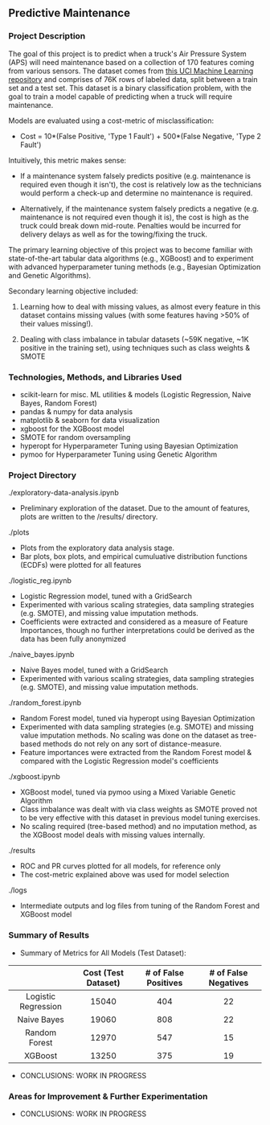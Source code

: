 ## Predictive Maintenance

### Project Description
The goal of this project is to predict when a truck's Air Pressure System (APS) will need maintenance based on a collection of 170 features coming from various sensors. The dataset comes from [this UCI Machine Learning repository](https://archive.ics.uci.edu/ml/datasets/APS+Failure+at+Scania+Trucks) and comprises of 76K rows of labeled data, split between a train set and a test set. This dataset is a binary classification problem, with the goal to train a model capable of predicting when a truck will require maintenance. 

Models are evaluated using a cost-metric of misclassification: 
* Cost = 10*(False Positive, 'Type 1 Fault') + 500*(False Negative, 'Type 2 Fault')

Intuitively, this metric makes sense: 
* If a maintenance system falsely predicts positive (e.g. maintenance is required even though it isn't), the cost is relatively low as the technicians would perform a check-up and determine no maintenance is required.

* Alternatively, if the maintenance system falsely predicts a negative (e.g. maintenance is not required even though it is), the cost is high as the truck could break down mid-route. Penalties would be incurred for delivery delays as well as for the towing/fixing the truck.

The primary learning objective of this project was to become familiar with state-of-the-art tabular data algorithms (e.g., XGBoost) and to experiment with advanced hyperparameter tuning methods (e.g., Bayesian Optimization and Genetic Algorithms). 

Secondary learning objective included: 
1. Learning how to deal with missing values, as almost every feature in this dataset contains missing values (with some features having >50% of their values missing!). 

2. Dealing with class imbalance in tabular datasets (~59K negative, ~1K positive in the training set), using techniques such as class weights & SMOTE


### Technologies, Methods, and Libraries Used
* scikit-learn for misc. ML utilities & models (Logistic Regression, Naive Bayes, Random Forest)
* pandas & numpy for data analysis
* matplotlib & seaborn for data visualization
* xgboost for the XGBoost model
* SMOTE for random oversampling
* hyperopt for Hyperparameter Tuning using Bayesian Optimization
* pymoo for Hyperparameter Tuning using Genetic Algorithm


### Project Directory
./exploratory-data-analysis.ipynb
* Preliminary exploration of the dataset. Due to the amount of features, plots are written to the /results/ directory.

./plots
* Plots from the exploratory data analysis stage. 
* Bar plots, box plots, and empirical cumuluative distribution functions (ECDFs) were plotted for all features

./logistic_reg.ipynb
* Logistic Regression model, tuned with a GridSearch
* Experimented with various scaling strategies, data sampling strategies (e.g. SMOTE), and missing value imputation methods.
* Coefficients were extracted and considered as a measure of Feature Importances, though no further interpretations could be derived as the data has been fully anonymized

./naive_bayes.ipynb
* Naive Bayes model, tuned with a GridSearch
* Experimented with various scaling strategies, data sampling strategies (e.g. SMOTE), and missing value imputation methods.

./random_forest.ipynb
* Random Forest model, tuned via hyperopt using Bayesian Optimization
* Experimented with data sampling strategies (e.g. SMOTE) and missing value imputation methods. No scaling was done on the dataset as tree-based methods do not rely on any sort of distance-measure.
* Feature importances were extracted from the Random Forest model & compared with the Logistic Regression model's coefficients

./xgboost.ipynb
* XGBoost model, tuned via pymoo using a Mixed Variable Genetic Algorithm
* Class imbalance was dealt with via class weights as SMOTE proved not to be very effective with this dataset in previous model tuning exercises.
* No scaling required (tree-based method) and no imputation method, as the XGBoost model deals with missing values internally.

./results
* ROC and PR curves plotted for all models, for reference only
* The cost-metric explained above was used for model selection

./logs
* Intermediate outputs and log files from tuning of the Random Forest and XGBoost model


### Summary of Results
* Summary of Metrics for All Models (Test Dataset):

|                     | Cost (Test Dataset) | # of False Positives | # of False Negatives |
|:-------------------:|:-------------------:|:--------------------:|:--------------------:|
| Logistic Regression | 15040               | 404                  | 22                   |
| Naive Bayes         | 19060               | 808                  | 22                   |
| Random Forest       | 12970               | 547                  | 15                   |
| XGBoost             | 13250               | 375                  | 19                   |

* CONCLUSIONS: WORK IN PROGRESS


### Areas for Improvement & Further Experimentation

* CONCLUSIONS: WORK IN PROGRESS
